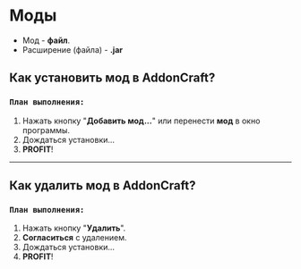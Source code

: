 # Моды

- Мод - **файл**.
- Расширение (файла) - **.jar**

## Как установить мод в AddonCraft?


### `План выполнения:`

1. Нажать кнопку "**Добавить мод...**" или перенести **мод** в окно программы.
2. Дождаться установки...
3. **PROFIT**!

---

## Как удалить мод в AddonCraft?


### `План выполнения:`

1. Нажать кнопку "**Удалить**".
2. **Согласиться** с удалением.
2. Дождаться установки...
3. **PROFIT**!